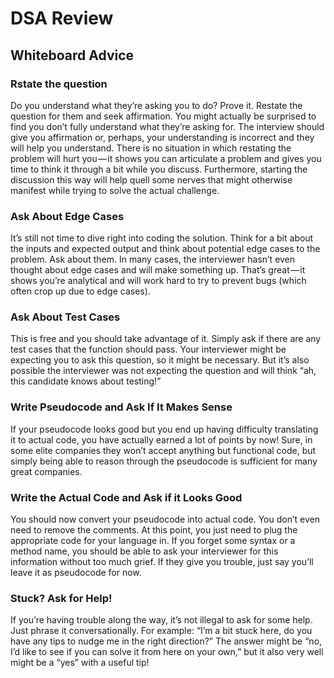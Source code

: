 # DSA Review

## Whiteboard Advice

### Rstate the question

Do you understand what they’re asking you to do? Prove it.
 Restate the question for them and seek affirmation.
You might actually be surprised to find you don’t fully understand what they’re asking for.
The interview should give you affirmation or, perhaps, your understanding is incorrect and they will help you understand.
There is no situation in which restating the problem will hurt you — it shows you can articulate a problem and gives you time to think it through a bit while you discuss.
Furthermore, starting the discussion this way will help quell some nerves that might otherwise manifest while trying to solve the actual challenge.

### Ask About Edge Cases

It’s still not time to dive right into coding the solution.
 Think for a bit about the inputs and expected output and think about potential edge cases to the problem.
Ask about them. In many cases, the interviewer hasn’t even thought about edge cases and will make something up.
That’s great — it shows you’re analytical and will work hard to try to prevent bugs (which often crop up due to edge cases).

### Ask About Test Cases

This is free and you should take advantage of it.
Simply ask if there are any test cases that the function should pass.
Your interviewer might be expecting you to ask this question, so it might be necessary.
But it’s also possible the interviewer was not expecting the question and will think “ah, this candidate knows about testing!”

### Write Pseudocode and Ask If It Makes Sense

If your pseudocode looks good but you end up having difficulty translating it to actual code, you have actually earned a lot of points by now! Sure, in some elite companies they won’t accept anything but functional code, but simply being able to reason through the pseudocode is sufficient for many great companies.

### Write the Actual Code and Ask if it Looks Good

You should now convert your pseudocode into actual code.
You don’t even need to remove the comments.
At this point, you just need to plug the appropriate code for your language in.
If you forget some syntax or a method name, you should be able to ask your interviewer for this information without too much grief.
If they give you trouble, just say you’ll leave it as pseudocode for now.

### Stuck? Ask for Help!

If you’re having trouble along the way, it’s not illegal to ask for some help.
Just phrase it conversationally.
For example:
“I’m a bit stuck here, do you have any tips to nudge me in the right direction?”
The answer might be “no, I’d like to see if you can solve it from here on your own,” but it also very well might be a “yes” with a useful tip!
